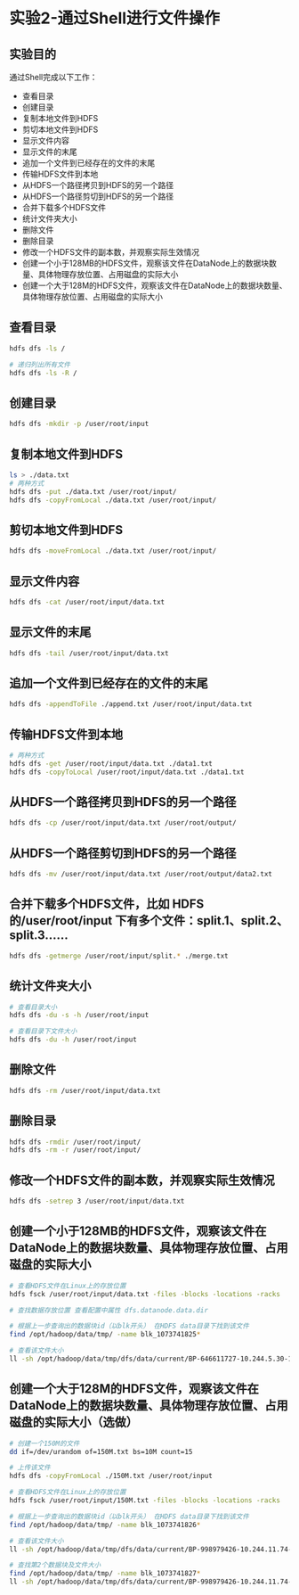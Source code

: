 # 实验2-通过Shell进行文件操作

## 实验目的

通过Shell完成以下工作：

- 查看目录
- 创建目录
- 复制本地文件到HDFS
- 剪切本地文件到HDFS
- 显示文件内容
- 显示文件的末尾
- 追加一个文件到已经存在的文件的末尾
- 传输HDFS文件到本地
- 从HDFS一个路径拷贝到HDFS的另一个路径
- 从HDFS一个路径剪切到HDFS的另一个路径
- 合并下载多个HDFS文件
- 统计文件夹大小
- 删除文件
- 删除目录
- 修改一个HDFS文件的副本数，并观察实际生效情况
- 创建一个小于128MB的HDFS文件，观察该文件在DataNode上的数据块数量、具体物理存放位置、占用磁盘的实际大小
- 创建一个大于128M的HDFS文件，观察该文件在DataNode上的数据块数量、具体物理存放位置、占用磁盘的实际大小



## 查看目录

```bash
hdfs dfs -ls /

# 递归列出所有文件
hdfs dfs -ls -R /
```

## 创建目录

```bash
hdfs dfs -mkdir -p /user/root/input
```

## 复制本地文件到HDFS

```bash
ls > ./data.txt
# 两种方式
hdfs dfs -put ./data.txt /user/root/input/
hdfs dfs -copyFromLocal ./data.txt /user/root/input/
```

## 剪切本地文件到HDFS

```bash
hdfs dfs -moveFromLocal ./data.txt /user/root/input/
```

## 显示文件内容

```bash
hdfs dfs -cat /user/root/input/data.txt
```

## 显示文件的末尾

```bash
hdfs dfs -tail /user/root/input/data.txt
```

## 追加一个文件到已经存在的文件的末尾

```bash
hdfs dfs -appendToFile ./append.txt /user/root/input/data.txt
```

## 传输HDFS文件到本地

```bash
# 两种方式
hdfs dfs -get /user/root/input/data.txt ./data1.txt
hdfs dfs -copyToLocal /user/root/input/data.txt ./data1.txt
```

## 从HDFS一个路径拷贝到HDFS的另一个路径

```bash
hdfs dfs -cp /user/root/input/data.txt /user/root/output/
```

## 从HDFS一个路径剪切到HDFS的另一个路径

```bash
hdfs dfs -mv /user/root/input/data.txt /user/root/output/data2.txt
```

## 合并下载多个HDFS文件，比如 HDFS的/user/root/input 下有多个文件：split.1、split.2、split.3…… 

```bash
hdfs dfs -getmerge /user/root/input/split.* ./merge.txt
```

## 统计文件夹大小

```bash
# 查看目录大小
hdfs dfs -du -s -h /user/root/input

# 查看目录下文件大小
hdfs dfs -du -h /user/root/input
```

## 删除文件

```bash
hdfs dfs -rm /user/root/input/data.txt
```

## 删除目录

```bash
hdfs dfs -rmdir /user/root/input/
hdfs dfs -rm -r /user/root/input/
```

## 修改一个HDFS文件的副本数，并观察实际生效情况

```bash
hdfs dfs -setrep 3 /user/root/input/data.txt
```

## 创建一个小于128MB的HDFS文件，观察该文件在DataNode上的数据块数量、具体物理存放位置、占用磁盘的实际大小

```bash
# 查看HDFS文件在Linux上的存放位置
hdfs fsck /user/root/input/data.txt -files -blocks -locations -racks

# 查找数据存放位置 查看配置中属性 dfs.datanode.data.dir

# 根据上一步查询出的数据块id（以blk开头） 在HDFS data目录下找到该文件
find /opt/hadoop/data/tmp/ -name blk_1073741825*

# 查看该文件大小
ll -sh /opt/hadoop/data/tmp/dfs/data/current/BP-646611727-10.244.5.30-1565144248715/current/finalized/subdir0/subdir0/blk_1073741830
```

## 创建一个大于128M的HDFS文件，观察该文件在DataNode上的数据块数量、具体物理存放位置、占用磁盘的实际大小（选做）

```bash
# 创建一个150M的文件
dd if=/dev/urandom of=150M.txt bs=10M count=15

# 上传该文件
hdfs dfs -copyFromLocal ./150M.txt /user/root/input

# 查看HDFS文件在Linux上的存放位置
hdfs fsck /user/root/input/150M.txt -files -blocks -locations -racks

# 根据上一步查询出的数据块id（以blk开头） 在HDFS data目录下找到该文件
find /opt/hadoop/data/tmp/ -name blk_1073741826*

# 查看该文件大小
ll -sh /opt/hadoop/data/tmp/dfs/data/current/BP-998979426-10.244.11.74-1565226161118/current/finalized/subdir0/subdir0/blk_1073741826

# 查找第2个数据块及文件大小
find /opt/hadoop/data/tmp/ -name blk_1073741827*
ll -sh /opt/hadoop/data/tmp/dfs/data/current/BP-998979426-10.244.11.74-1565226161118/current/finalized/subdir0/subdir0/blk_1073741827
```


